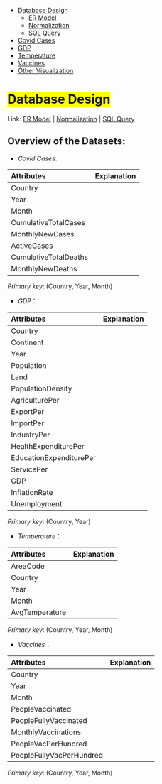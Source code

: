 <link rel="stylesheet" href="style.css">
<nav>
    <ul>
        <li><a href="/docs/index.md">Database Design</a>
            <ul>
                <li><a href="/ER/index.md">ER Model</a></li>
                <li><a href="/Norm/index.md">Normalization</a></li>
                <li><a href="/Query/index.md">SQL Query</a></li>
            </ul>
        </li>
        <li><a href="/Cases/index.md">Covid Cases</a></li>
        <li><a href="/GDP/index.md">GDP</a></li>
        <li><a href="/Temp/index.md">Temperature</a></li>
        <li><a href="/Vac/index.md">Vaccines</a></li>
        <li><a href="/Visual/index.md">Other Visualization</a></li>
    </ul>
</nav>



# <span style="background-color: yellow;">Database Design</span>
Link: [ER Model](../ER/index.md "Link to ER Model") | [Normalization](../Norm/index.md "Link to Normalization") | [SQL Query](../Query/index.md "Link to SQL Query")

## Overview of the Datasets:
- *Covid Cases*:

| Attributes               | Explanation                                                                     |
| :----------------------- | :------------------------------------------------------------------------------ |
| Country                  |                                                                               |
| Year                     |                                                                               |
| Month                    |                                                                               |
| CumulativeTotalCases     |                                                                               |
| MonthlyNewCases          |                                                                               |
| ActiveCases              |                                                                               |
| CumulativeTotalDeaths    |                                                                               |
| MonthlyNewDeaths         |                                                                               |

*Primary key*: (Country, Year, Month)

- *GDP*：

| Attributes               | Explanation                                                                     |
| :----------------------- | :------------------------------------------------------------------------------ |
| Country                  |                                                                               |
| Continent                |                                                                               |
| Year                     |                                                                               |
| Population               |                                                                               |
| Land                     |                                                                               |
| PopulationDensity        |                                                                               |
| AgriculturePer           |                                                                               |
| ExportPer                |                                                                               |
| ImportPer                |                                                                               |
| IndustryPer              |                                                                               |
| HealthExpenditurePer     |                                                                               |
| EducationExpenditurePer  |                                                                               |
| ServicePer               |                                                                               |
| GDP                      |                                                                               |
| InflationRate            |                                                                               |
| Unemployment             |                                                                               |

*Primary key*: (Country, Year)

- *Temperature*：

| Attributes               | Explanation                                                                     |
| :----------------------- | :------------------------------------------------------------------------------ |
| AreaCode                 |                                                                               |
| Country                  |                                                                               |
| Year                     |                                                                               |
| Month                    |                                                                               |
| AvgTemperature           |                                                                               |

*Primary key*: (Country, Year, Month)

- *Vaccines*：

| Attributes               | Explanation                                                                     |
| :----------------------- | :------------------------------------------------------------------------------ |
| Country                  |                                                                                 |
| Year                     |                                                                                 |
| Month                    |                                                                                 |
| PeopleVaccinated         |                                                                                 |
| PeopleFullyVaccinated    |                                                                                 |
| MonthlyVaccinations      |                                                                                 |
| PeopleVacPerHundred      |                                                                                 |
| PeopleFullyVacPerHundred |                                                                                 |

*Primary key*: (Country, Year, Month)
				
